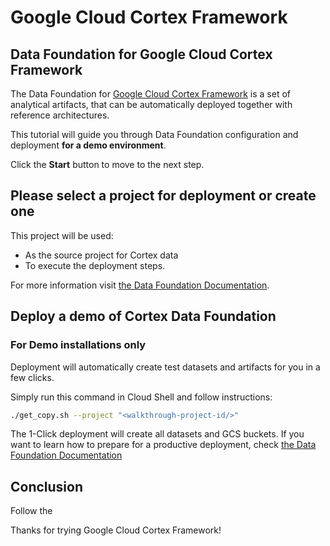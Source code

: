 # Google Cloud Cortex Framework

<walkthrough-tutorial-duration duration="30min"></walkthrough-tutorial-duration>

## Data Foundation for Google Cloud Cortex Framework

The Data Foundation for [Google Cloud Cortex Framework](https://cloud.google.com/solutions/cortex) is a set of analytical artifacts, that can be automatically deployed together with reference architectures.

This tutorial will guide you through Data Foundation configuration and deployment **for a demo environment**.

Click the **Start** button to move to the next step.

## Please select a project for deployment or create one

This project will be used:

- As the source project for Cortex data
- To execute the deployment steps.

For more information visit [the Data Foundation Documentation](https://github.com/GoogleCloudPlatform/cortex-data-foundation#gather-the-parameters-for-deployment).

<walkthrough-project-setup billing="true"></walkthrough-project-setup>

## Deploy a demo of Cortex Data Foundation

### **For Demo installations only**

Deployment will automatically create test datasets and artifacts for you in a few clicks. 

Simply run this command in Cloud Shell and follow instructions:

```bash
./get_copy.sh --project "<walkthrough-project-id/>"
```

<walkthrough-footnote>The 1-Click deployment will create all datasets and GCS buckets. If you want to learn how to prepare for a productive deployment, check [the Data Foundation Documentation](https://github.com/GoogleCloudPlatform/cortex-data-foundation) </walkthrough-footnote>

## Conclusion

Follow the 

Thanks for trying Google Cloud Cortex Framework!

<walkthrough-conclusion-trophy></walkthrough-conclusion-trophy>
